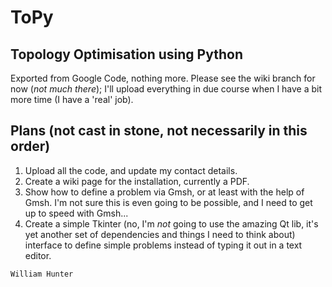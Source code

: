 # ToPy #
## Topology Optimisation using Python ##

Exported from Google Code, nothing more. Please see the wiki branch for now (_not much there_); I'll upload everything in due course when I have a bit more time (I have a 'real' job).

## Plans (not cast in stone, not necessarily in this order) ##
1. Upload all the code, and update my contact details.
2. Create a wiki page for the installation, currently a PDF.
2. Show how to define a problem via Gmsh, or at least with the help of Gmsh. I'm not sure this is even going to be possible, and I need to get up to speed with Gmsh...
3. Create a simple Tkinter (no, I'm *not* going to use the amazing Qt lib, it's yet another set of dependencies and things I need to think about) interface to define simple problems instead of typing it out in a text editor.
```
William Hunter
```

